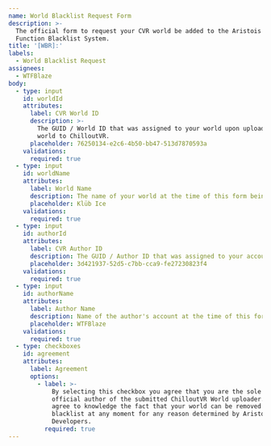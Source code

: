 ```yaml
---
name: World Blacklist Request Form
description: >-
  The official form to request your CVR world be added to the Aristois Risky  
  Function Blacklist System.
title: '[WBR]:'
labels:
  - World Blacklist Request
assignees:
  - WTFBlaze
body:
  - type: input
    id: worldId
    attributes:
      label: CVR World ID
      description: >-
        The GUID / World ID that was assigned to your world upon uploading your
        world to ChilloutVR.
      placeholder: 76250134-e2c6-4b50-bb47-513d7870593a
    validations:
      required: true
  - type: input
    id: worldName
    attributes:
      label: World Name
      description: The name of your world at the time of this form being submitted.
      placeholder: Klüb Ice
    validations:
      required: true
  - type: input
    id: authorId
    attributes:
      label: CVR Author ID
      description: The GUID / Author ID that was assigned to your account upon creation.
      placeholder: 3d421937-52d5-c7bb-cca9-fe27230823f4
    validations:
      required: true
  - type: input
    id: authorName
    attributes:
      label: Author Name
      description: Name of the author's account at the time of this form being submitted.
      placeholder: WTFBlaze
    validations:
      required: true
  - type: checkboxes
    id: agreement
    attributes:
      label: Agreement
      options:
        - label: >-
            By selecting this checkbox you agree that you are the sole /
            official author of the submitted ChilloutVR World uploader. You
            agree to knowledge the fact that your world can be removed from the
            blacklist at any moment for any reason determined by Aristois
            Developers.
          required: true
---
```




